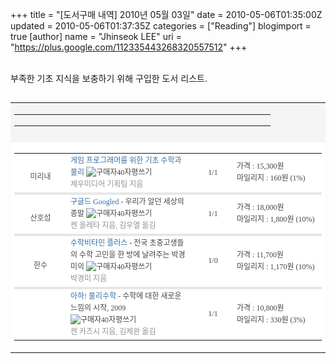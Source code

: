 +++
title = "[도서구매 내역] 2010년 05월 03일"
date = 2010-05-06T01:35:00Z
updated = 2010-05-06T01:37:35Z
categories = ["Reading"]
blogimport = true 
[author]
	name = "Jhinseok LEE"
	uri = "https://plus.google.com/112335443268320557512"
+++

<span></span><span></span><br />부족한 기초 지식을 보충하기 위해 구입한 도서 리스트.<br /><br /><table bgcolor="#d1d1d1" cellpadding="0" cellspacing="1" style="color: #444444; font-family: 돋움; font-size: 12px; line-height: 19px;"><tbody><tr style="color: #444444; font-family: 돋움; font-size: 9pt; line-height: 19px;"><td bgcolor="#f5f5f5" style="color: #444444; font-family: 돋움; font-size: 9pt; line-height: 19px;"><table cellpadding="0" cellspacing="0" height="26"><tbody><tr style="color: #444444; font-family: 돋움; font-size: 9pt; line-height: 19px;"><td align="center" style="color: #444444; font-family: 돋움; font-size: 9pt; line-height: 19px;" width="80"><img height="10" src="https://www.aladdin.co.kr/ucl_editor/img_secur/account/2006/thanks_t.gif" width="50" /></td><td align="center" style="color: #444444; font-family: 돋움; font-size: 9pt; line-height: 19px;"><img height="12" src="https://www.aladdin.co.kr/ucl_editor/img_secur/account/2005/table_t19.gif" width="29" /></td><td align="center" style="color: #444444; font-family: 돋움; font-size: 9pt; line-height: 19px;" width="98"><img height="13" src="https://www.aladdin.co.kr/ucl_editor/img_secur/account/2006/table_order03.gif" width="93" /></td><td align="center" style="color: #444444; font-family: 돋움; font-size: 9pt; line-height: 19px;" width="155"><img height="13" src="https://www.aladdin.co.kr/ucl_editor/img_secur/account/2005/table_t21.gif" width="20" /></td></tr></tbody></table></td></tr><tr style="color: #444444; font-family: 돋움; font-size: 9pt; line-height: 19px;"><td align="center" bgcolor="#ffffff" style="color: #444444; font-family: 돋움; font-size: 9pt; line-height: 19px;"><table cellpadding="4" cellspacing="0"><tbody><tr style="color: #444444; font-family: 돋움; font-size: 9pt; line-height: 19px;"><td align="center" style="color: #444444; font-family: 돋움; font-size: 9pt; line-height: 19px;" width="72"><a class="ml" href="http://www.aladdin.co.kr/shop/common/wbook_talktalk.aspx?ISBN=8990886317&amp;BranchType=1&amp;CommunityType=MyReview&amp;PaperId=2405627" style="color: #505050; text-decoration: none;"><img border="0" height="15" src="https://www.aladdin.co.kr/ucl_editor/img_secur/catalog/book/thanks_t.gif" width="50" /><br />미리내</a></td><td style="color: #444444; font-family: 돋움; font-size: 9pt; line-height: 19px;"><a href="http://www.aladdin.co.kr/shop/wproduct.aspx?ISBN=8990886317" style="color: #386da1; text-decoration: none;">게임 프로그래머를 위한 기초 수학과 물리</a>&nbsp;<img align="absbottom" alt="구매자40자평쓰기" src="https://www.aladdin.co.kr/ucl_editor/img_secur/blog2/skin/setting/font/default/write_buyercoment.gif" style="cursor: pointer;" title="구매자40자평쓰기" /><br /><span class="wr" style="color: #919191;">제우미디어 기획팀 지음</span></td><td align="center" style="color: #444444; font-family: 돋움; font-size: 9pt; line-height: 19px;" width="52">1/1</td><td style="color: #444444; font-family: 돋움; font-size: 9pt; line-height: 19px;" width="130">가격 : 15,300원<br />마일리지 : 160원 (1%)</td></tr><tr style="color: #444444; font-family: 돋움; font-size: 9pt; line-height: 19px;"><td bgcolor="#e7e7e7" colspan="4" height="1" style="color: #444444; font-family: 돋움; font-size: 9pt; line-height: 19px;"></td></tr><tr style="color: #444444; font-family: 돋움; font-size: 9pt; line-height: 19px;"><td align="center" style="color: #444444; font-family: 돋움; font-size: 9pt; line-height: 19px;" width="72"><a class="ml" href="http://www.aladdin.co.kr/shop/common/wbook_talktalk.aspx?ISBN=8963894657&amp;BranchType=1&amp;CommunityType=MyReview&amp;PaperId=3628631" style="color: #505050; text-decoration: none;"><img border="0" height="15" src="https://www.aladdin.co.kr/ucl_editor/img_secur/catalog/book/thanks_t.gif" width="50" /><br />산호섬</a></td><td style="color: #444444; font-family: 돋움; font-size: 9pt; line-height: 19px;"><a href="http://www.aladdin.co.kr/shop/wproduct.aspx?ISBN=8963894657" style="color: #386da1; text-decoration: none;">구글드 Googled</a>&nbsp;- 우리가 알던 세상의 종말&nbsp;<img align="absbottom" alt="구매자40자평쓰기" src="https://www.aladdin.co.kr/ucl_editor/img_secur/blog2/skin/setting/font/default/write_buyercoment.gif" style="cursor: pointer;" title="구매자40자평쓰기" /><br /><span class="wr" style="color: #919191;">켄 올레타 지음, 김우열 옮김</span></td><td align="center" style="color: #444444; font-family: 돋움; font-size: 9pt; line-height: 19px;" width="52">1/1</td><td style="color: #444444; font-family: 돋움; font-size: 9pt; line-height: 19px;" width="130">가격 : 18,000원<br />마일리지 : 1,800원 (10%)</td></tr><tr style="color: #444444; font-family: 돋움; font-size: 9pt; line-height: 19px;"><td bgcolor="#e7e7e7" colspan="4" height="1" style="color: #444444; font-family: 돋움; font-size: 9pt; line-height: 19px;"></td></tr><tr style="color: #444444; font-family: 돋움; font-size: 9pt; line-height: 19px;"><td align="center" style="color: #444444; font-family: 돋움; font-size: 9pt; line-height: 19px;" width="72"><a class="ml" href="http://www.aladdin.co.kr/shop/common/wbook_talktalk.aspx?ISBN=8934936355&amp;BranchType=1&amp;CommunityType=MyReview&amp;PaperId=3368968" style="color: #505050; text-decoration: none;"><img border="0" height="15" src="https://www.aladdin.co.kr/ucl_editor/img_secur/catalog/book/thanks_t.gif" width="50" /><br />한수</a></td><td style="color: #444444; font-family: 돋움; font-size: 9pt; line-height: 19px;"><a href="http://www.aladdin.co.kr/shop/wproduct.aspx?ISBN=8934936355" style="color: #386da1; text-decoration: none;">수학비타민 플러스</a>&nbsp;- 전국 초중고생들의 수학 고민을 한 방에 날려주는 박경미의&nbsp;<img align="absbottom" alt="구매자40자평쓰기" src="https://www.aladdin.co.kr/ucl_editor/img_secur/blog2/skin/setting/font/default/write_buyercoment.gif" style="cursor: pointer;" title="구매자40자평쓰기" /><br /><span class="wr" style="color: #919191;">박경미 지음</span></td><td align="center" style="color: #444444; font-family: 돋움; font-size: 9pt; line-height: 19px;" width="52">1/0</td><td style="color: #444444; font-family: 돋움; font-size: 9pt; line-height: 19px;" width="130">가격 : 11,700원<br />마일리지 : 1,170원 (10%)</td></tr><tr style="color: #444444; font-family: 돋움; font-size: 9pt; line-height: 19px;"><td bgcolor="#e7e7e7" colspan="4" height="1" style="color: #444444; font-family: 돋움; font-size: 9pt; line-height: 19px;"></td></tr><tr style="color: #444444; font-family: 돋움; font-size: 9pt; line-height: 19px;"><td align="center" style="color: #444444; font-family: 돋움; font-size: 9pt; line-height: 19px;" width="72"><img border="0" height="15" src="https://www.aladdin.co.kr/ucl_editor/img_secur/catalog/book/thanks_b.gif" width="50" /></td><td style="color: #444444; font-family: 돋움; font-size: 9pt; line-height: 19px;"><a href="http://www.aladdin.co.kr/shop/wproduct.aspx?ISBN=8931571402" style="color: #386da1; text-decoration: none;">아하! 물리수학</a>&nbsp;- 수학에 대한 새로운 느낌의 시작, 2009<img align="absbottom" alt="구매자40자평쓰기" src="https://www.aladdin.co.kr/ucl_editor/img_secur/blog2/skin/setting/font/default/write_buyercoment.gif" style="cursor: pointer;" title="구매자40자평쓰기" /><br /><span class="wr" style="color: #919191;">켄 카즈시 지음, 김제완 옮김</span></td><td align="center" style="color: #444444; font-family: 돋움; font-size: 9pt; line-height: 19px;" width="52">1/1</td><td style="color: #444444; font-family: 돋움; font-size: 9pt; line-height: 19px;" width="130">가격 : 10,800원<br />마일리지 : 330원 (3%)</td></tr></tbody></table></td></tr></tbody></table>

